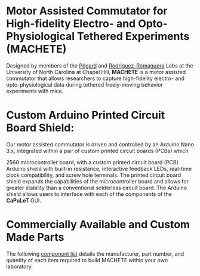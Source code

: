 # Motor Assisted Commutator for High-fidelity Electro- and Opto-Physiological Tethered Experiments (MACHETE) 

Designed by members of the [Pégard](https://www.nicolaspegard.com/) and [Rodríguez-Romaguera](https://www.rodriguezromagueralab.org/) Labs at the University of North Carolina at Chapel Hill, **MACHETE** is a motor assisted commutator that allows researchers to capture high-fidelity electro- and opto-physiological data during tethered freely-moving behavior experiments with mice. 


# Custom Arduino Printed Circuit Board Shield:
Our motor assisted commutator is driven and controlled by an Arduino Nano 3.x, integrated within a pair of custom printed circuit boards (PCBs) which 



2560 microcontroller board, with a custom printed circuit board (PCB) Arduino shield with built-in resistance, interactive feedback LEDs, real-time clock compatibility, and screw hole terminals. The printed circuit board shield expands the capabilities of the microcontroller board and allows for greater stability than a conventional solderless circuit board. The Arduino shield allows users to interface with each of the components of the **CaPuLeT** GUI. 


# Commercially Available and Custom Made Parts 

The following [component list](https://github.com/UNC-optics/CaPuLeT/blob/b9dc13ef048e2fede86db514f3f39af26186ab3a/1-CaPuLeT-Components-Table.pdf) details the manufacturer, part number, and quantity of each item required to build MACHETE within your own laboratory. 
